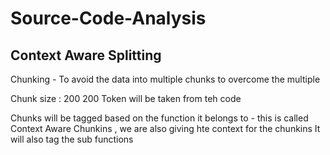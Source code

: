 # Source-Code-Analysis


## Context Aware Splitting 
Chunking - To avoid the data into multiple chunks to overcome the multiple 

Chunk size : 200 
200 Token will be taken from teh code 

Chunks will be tagged based on the function it belongs to - this is called Context Aware Chunkins , we are also giving hte context for the chunkins 
It will also tag the sub functions 




